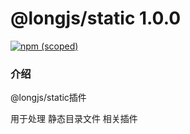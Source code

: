 # @longjs/static 1.0.0

[![npm (scoped)](https://img.shields.io/npm/v/@longjs/static.svg)](https://www.npmjs.com/package/@longjs/static)

### 介绍

@longjs/static插件

用于处理 静态目录文件 相关插件

